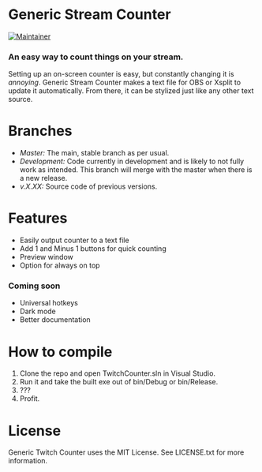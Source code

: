 # Generic Stream Counter
[![Maintainer](https://img.shields.io/badge/maintainer-njshockey-blue)](https://github.com/njshockey)

### An easy way to count things on your stream.

Setting up an on-screen counter is easy, but constantly changing it is *annoying*. Generic Stream Counter makes a text file for OBS or Xsplit to update it automatically. From there, it can be stylized just like any other text source.

# Branches
- *Master:* The main, stable branch as per usual.
- *Development:* Code currently in development and is likely to not fully work as intended. This branch will merge with the master when there is a new release.
- *v.X.XX:* Source code of previous versions.

# Features
- Easily output counter to a text file
- Add 1 and Minus 1 buttons for quick counting
- Preview window
- Option for always on top

### Coming soon
- Universal hotkeys
- Dark mode
- Better documentation

# How to compile
1. Clone the repo and open TwitchCounter.sln in Visual Studio.
2. Run it and take the built exe out of bin/Debug or bin/Release.
3. ???
4. Profit.

# License
Generic Twitch Counter uses the MIT License. See LICENSE.txt for more information.
